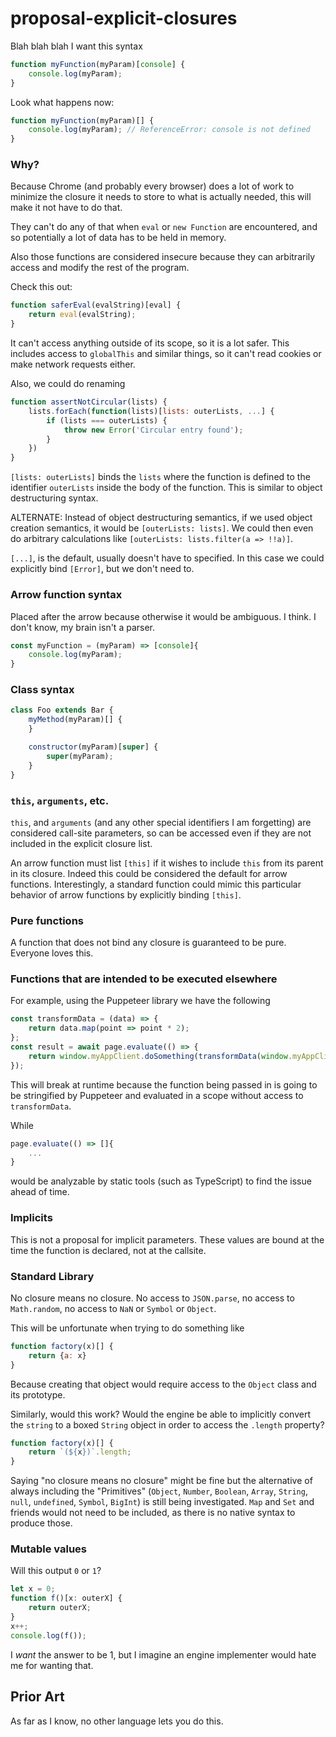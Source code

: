 # proposal-explicit-closures

Blah blah blah
I want this syntax
```javascript
function myFunction(myParam)[console] {
    console.log(myParam);
}
```

Look what happens now:
```javascript
function myFunction(myParam)[] {
    console.log(myParam); // ReferenceError: console is not defined
}
```

### Why?

Because Chrome (and probably every browser) does a lot of work to minimize the closure it needs to store to what is actually needed, this will make it not have to do that.

They can't do any of that when `eval` or `new Function` are encountered, and so potentially a lot of data has to be held in memory.

Also those functions are considered insecure because they can arbitrarily access and modify the rest of the program.

Check this out:
```javascript
function saferEval(evalString)[eval] {
    return eval(evalString);
}
```

It can't access anything outside of its scope, so it is a lot safer.  This includes access to `globalThis` and similar things, so it can't read cookies or make network requests either.

Also, we could do renaming

```javascript
function assertNotCircular(lists) {
    lists.forEach(function(lists)[lists: outerLists, ...] {
        if (lists === outerLists) {
            throw new Error('Circular entry found');
        }
    })
}
```

`[lists: outerLists]` binds the `lists` where the function is defined to the identifier `outerLists` inside the body of the function.
This is similar to object destructuring syntax.

ALTERNATE: Instead of object destructuring semantics, if we used object creation semantics, it would be `[outerLists: lists]`.  We could then even do arbitrary calculations like `[outerLists: lists.filter(a => !!a)]`.

`[...]`, is the default, usually doesn't have to specified.  In this case we could explicitly bind `[Error]`, but we don't need to.

### Arrow function syntax
Placed after the arrow because otherwise it would be ambiguous.  I think.  I don't know, my brain isn't a parser.
```javascript
const myFunction = (myParam) => [console]{
    console.log(myParam);
}
```

### Class syntax
```javascript
class Foo extends Bar {
    myMethod(myParam)[] {
    }

    constructor(myParam)[super] {
        super(myParam);
    }
}
```

### `this`, `arguments`, etc.

`this`, and `arguments` (and any other special identifiers I am forgetting) are considered call-site parameters, so can be accessed even if they are not included in the explicit closure list.

An arrow function must list `[this]` if it wishes to include `this` from its parent in its closure.  Indeed this could be considered the default for arrow functions.
Interestingly, a standard function could mimic this particular behavior of arrow functions by explicitly binding `[this]`.

### Pure functions

A function that does not bind any closure is guaranteed to be pure.  Everyone loves this.

### Functions that are intended to be executed elsewhere

For example, using the Puppeteer library we have the following
```javascript
const transformData = (data) => {
    return data.map(point => point * 2);
};
const result = await page.evaluate(() => {
    return window.myAppClient.doSomething(transformData(window.myAppClient.getData()));
});
```

This will break at runtime because the function being passed in is going to be stringified by Puppeteer and evaluated in a scope without access to `transformData`.

While
```javascript
page.evaluate(() => []{
    ...
}
```
would be analyzable by static tools (such as TypeScript) to find the issue ahead of time.

### Implicits

This is not a proposal for implicit parameters.  These values are bound at the time the function is declared, not at the callsite.

### Standard Library

No closure means no closure.  No access to `JSON.parse`, no access to `Math.random`, no access to `NaN` or `Symbol` or `Object`.

This will be unfortunate when trying to do something like
```javascript
function factory(x)[] {
    return {a: x}
}
```
Because creating that object would require access to the `Object` class and its prototype.

Similarly, would this work? Would the engine be able to implicitly convert the `string` to a boxed `String` object in order to access the `.length` property?
```javascript
function factory(x)[] {
    return `(${x})`.length;
}
```
Saying "no closure means no closure" might be fine but the alternative of always including the "Primitives" (`Object`, `Number`, `Boolean`, `Array`, `String`, `null`, `undefined`, `Symbol`, `BigInt`) is still being investigated.
`Map` and `Set` and friends would not need to be included, as there is no native syntax to produce those.

### Mutable values

Will this output `0` or `1`?
```javascript
let x = 0;
function f()[x: outerX] {
    return outerX;
}
x++;
console.log(f());
```

I _want_ the answer to be 1, but I imagine an engine implementer would hate me for wanting that.


## Prior Art

As far as I know, no other language lets you do this.